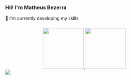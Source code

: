 ### Hii! I'm Matheus Bezerra
🌱 I'm currently developing my skills
###
<div align="center">
  <a href="https://github.com/Matheusbezerra-dev">
  <img height="130em" src="https://github-readme-stats.vercel.app/api?username=Matheusbezerra-dev&show_icons=true&theme=dark&include_all_commits=true&count_private=true"/>
  <img height="130em" src="https://github-readme-stats.vercel.app/api/top-langs/?username=Matheusbezerra-dev&layout=compact&langs_count=7&theme=dark "/>
</div>

<div>
  <a href="https://www.instagram.com/mabezerra2/" target="_blank"><img src="https://img.shields.io/badge/-Instagram-%23E4405F?style=for-the-badge&logo=instagram&logoColor=white" target="_blank"></a>
</div>
